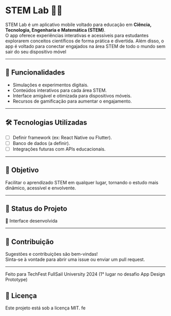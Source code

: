 # STEM Lab 📱🔬

STEM Lab é um aplicativo mobile voltado para educação em **Ciência, Tecnologia, Engenharia e Matemática (STEM)**.  
O app oferece experiências interativas e acessíveis para estudantes explorarem conceitos científicos de forma prática e divertida. Além disso, o app é voltado para conectar engajados na área STEM de todo o mundo sem sair do seu dispositivo móvel

---

## 🚀 Funcionalidades
- Simulações e experimentos digitais.  
- Conteúdos interativos para cada área STEM.  
- Interface amigável e otimizada para dispositivos móveis.  
- Recursos de gamificação para aumentar o engajamento.  

---

## 🛠️ Tecnologias Utilizadas
- [ ] Definir framework (ex: React Native ou Flutter).  
- [ ] Banco de dados (a definir).  
- [ ] Integrações futuras com APIs educacionais.  

---

## 🎯 Objetivo
Facilitar o aprendizado STEM em qualquer lugar, tornando o estudo mais dinâmico, acessível e envolvente.

---

## 📌 Status do Projeto
🚧 Interface desenvolvida

---

## 🤝 Contribuição
Sugestões e contribuições são bem-vindas!  
Sinta-se à vontade para abrir uma issue ou enviar um pull request.

---
Feito para TechFest FullSail University 2024 (1° lugar no desafio App Design Prototype)
## 📄 Licença
Este projeto está sob a licença MIT.
fe
